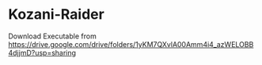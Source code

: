 # Kozani-Raider

Download Executable from
https://drive.google.com/drive/folders/1yKM7QXvlA00Amm4i4_azWELOBB4djjmD?usp=sharing
